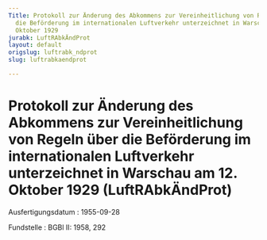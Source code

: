```yaml
---
Title: Protokoll zur Änderung des Abkommens zur Vereinheitlichung von Regeln über
  die Beförderung im internationalen Luftverkehr unterzeichnet in Warschau am 12.
  Oktober 1929
jurabk: LuftRAbkÄndProt
layout: default
origslug: luftrabk_ndprot
slug: luftrabkaendprot

---
```


# Protokoll zur Änderung des Abkommens zur Vereinheitlichung von Regeln über die Beförderung im internationalen Luftverkehr unterzeichnet in Warschau am 12. Oktober 1929 (LuftRAbkÄndProt)

Ausfertigungsdatum
:   1955-09-28

Fundstelle
:   BGBl II: 1958, 292

